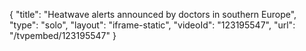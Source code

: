 {
    "title": "Heatwave alerts announced by doctors in southern Europe",
    "type": "solo",
    "layout": "iframe-static",
    "videoId": "123195547",
    "url": "\/tvpembed\/123195547"
}